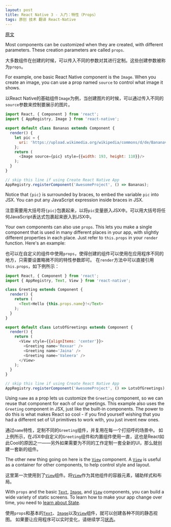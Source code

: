 ```yaml
---
layout: post
title: React Native 3 - 入门：特性（Props）
tags: 原创 技术 翻译 React-Native
---
```


[原文](https://facebook.github.io/react-native/docs/props.html)

Most components can be customized when they are created, with different parameters. These creation parameters are called `props`.

大多数组件在创建的时候，可以传入不同的参数对其进行定制。这些创建参数被称为`props`。

For example, one basic React Native component is the `Image`. When you
create an image, you can use a prop named `source` to control what image it shows.

以React Native的基础组件`Image`为例，当创建图片的时候，可以通过传入不同的`source`参数来控制要展示的图片。

```javascript
import React, { Component } from 'react';
import { AppRegistry, Image } from 'react-native';

export default class Bananas extends Component {
  render() {
    let pic = {
      uri: 'https://upload.wikimedia.org/wikipedia/commons/d/de/Bananavarieties.jpg'
    };
    return (
      <Image source={pic} style={{width: 193, height: 110}}/>
    );
  }
}

// skip this line if using Create React Native App
AppRegistry.registerComponent('AwesomeProject', () => Bananas);
```

Notice that `{pic}` is surrounded by braces, to embed the variable `pic` into JSX. You can put any JavaScript expression inside braces in JSX.

注意需要用大括号将`{pic}`包裹起来，以将`pic`变量嵌入JSX中。可以用大括号将任何JavaScript表达式包裹起来嵌入到JSX中。

Your own components can also use `props`. This lets you make a single component
that is used in many different places in your app, with slightly different
properties in each place. Just refer to `this.props` in your `render` function. Here's an example:

也可以在自定义的组件中使用`props`，使得创建的组件可以使用在应用程序不同的地方，只需要设置略微不同的特性参数即可。
在`render`方法中可以直接引用`this.props`，如下例所示：

``` javascript
import React, { Component } from 'react';
import { AppRegistry, Text, View } from 'react-native';

class Greeting extends Component {
  render() {
    return (
      <Text>Hello {this.props.name}!</Text>
    );
  }
}

export default class LotsOfGreetings extends Component {
  render() {
    return (
      <View style={{alignItems: 'center'}}>
        <Greeting name='Rexxar' />
        <Greeting name='Jaina' />
        <Greeting name='Valeera' />
      </View>
    );
  }
}

// skip this line if using Create React Native App
AppRegistry.registerComponent('AwesomeProject', () => LotsOfGreetings);
```

Using `name` as a prop lets us customize the `Greeting` component, so we can reuse that component for each of our greetings. This example also uses the `Greeting` component in JSX, just like the built-in components. The power to do this is what makes React so cool - if you find yourself wishing that you had a different set of UI primitives to work with, you just invent new ones.

通过`name`特性，定制不同的`Greeting`组件，并复用在每一个打招呼的场景中。
如上例所示，在JSX中自定义的`Greeting`组件和内置组件使用一直，这也是React如此Cool的原因之一——另外如果需要为不同的工作定制一套全新的UI，那么就创建一套新的组件。

The other new thing going on here is the [`View`](https://facebook.github.io/react-native/docs/view.html) component. A [`View`](https://facebook.github.io/react-native/docs/view.html) is useful
as a container for other components, to help control style and layout.

这里第一次使用到了[`View`](https://facebook.github.io/react-native/docs/view.html)组件。将[`View`](https://facebook.github.io/react-native/docs/view.html)作为其他组件的容器元素，辅助样式和布局。

With `props` and the basic [`Text`](https://facebook.github.io/react-native/docs/text.html), [`Image`](https://facebook.github.io/react-native/docs/image.html), and [`View`](https://facebook.github.io/react-native/docs/view.html) components, you can
build a wide variety of static screens. To learn how to make your app change over time, you need to [learn about State](https://facebook.github.io/react-native/docs/state.html).

使用`props`和基本的[`Text`](https://facebook.github.io/react-native/docs/text.html)、[`Image`](https://facebook.github.io/react-native/docs/image.html)以及[`View`](https://facebook.github.io/react-native/docs/view.html)组件，就可以创建各种不同的静态视图。
如果要让应用程序可以实时变化，请继续学习[状态](https://facebook.github.io/react-native/docs/state.html)。

